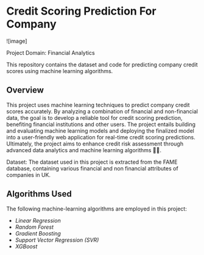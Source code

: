 # Credit Scoring Prediction For Company
![image]

Project Domain: Financial Analytics

This repository contains the dataset and code for predicting company credit scores using machine learning algorithms.

## Overview

This project uses machine learning techniques to predict company credit scores accurately. By analyzing a combination of financial and non-financial data, the goal is to develop a reliable tool for credit scoring prediction, benefiting financial institutions and other users. The project entails building and evaluating machine learning models and deploying the finalized model into a user-friendly web application for real-time credit scoring predictions. Ultimately, the project aims to enhance credit risk assessment through advanced data analytics and machine learning algorithms 🏦💸.

Dataset: The dataset used in this project is extracted from the FAME database, containing various financial and non financial attributes of companies in UK.

## Algorithms Used

The following machine-learning algorithms are employed in this project:

* *Linear Regression*
* *Random Forest*
* *Gradient Boosting*
* *Support Vector Regression (SVR)*
* *XGBoost*
